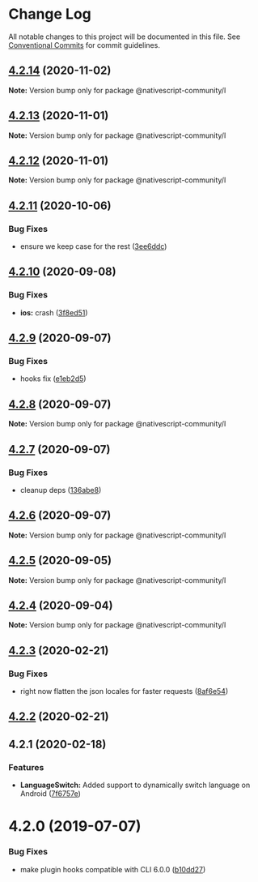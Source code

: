 # Change Log

All notable changes to this project will be documented in this file.
See [Conventional Commits](https://conventionalcommits.org) for commit guidelines.

## [4.2.14](https://github.com/@nativescript-community/l/compare/v4.2.13...v4.2.14) (2020-11-02)

**Note:** Version bump only for package @nativescript-community/l





## [4.2.13](https://github.com/@nativescript-community/l/compare/v4.2.12...v4.2.13) (2020-11-01)

**Note:** Version bump only for package @nativescript-community/l





## [4.2.12](https://github.com/@nativescript-community/l/compare/v4.2.11...v4.2.12) (2020-11-01)

**Note:** Version bump only for package @nativescript-community/l





## [4.2.11](https://github.com/@nativescript-community/l/compare/v4.2.10...v4.2.11) (2020-10-06)


### Bug Fixes

* ensure we keep case for the rest ([3ee6ddc](https://github.com/@nativescript-community/l/commit/3ee6ddcb64085d2a253d86deaf5778335792bf99))





## [4.2.10](https://github.com/@nativescript-community/l/compare/v4.2.9...v4.2.10) (2020-09-08)


### Bug Fixes

* **ios:** crash ([3f8ed51](https://github.com/@nativescript-community/l/commit/3f8ed5193affb9e5b15f7783448615b1f8b8ab90))





## [4.2.9](https://github.com/@nativescript-community/l/compare/v4.2.8...v4.2.9) (2020-09-07)


### Bug Fixes

* hooks fix ([e1eb2d5](https://github.com/@nativescript-community/l/commit/e1eb2d50d9cfb5e130960371f99fb9d65f0c2724))





## [4.2.8](https://github.com/@nativescript-community/l/compare/v4.2.7...v4.2.8) (2020-09-07)

**Note:** Version bump only for package @nativescript-community/l





## [4.2.7](https://github.com/@nativescript-community/l/compare/v4.2.6...v4.2.7) (2020-09-07)


### Bug Fixes

* cleanup deps ([136abe8](https://github.com/@nativescript-community/l/commit/136abe8ba067a0a68987e1baa40bb2e7238d962c))





## [4.2.6](https://github.com/@nativescript-community/l/compare/v4.2.5...v4.2.6) (2020-09-07)

**Note:** Version bump only for package @nativescript-community/l





## [4.2.5](https://github.com/@nativescript-community/l/compare/v4.2.4...v4.2.5) (2020-09-05)

**Note:** Version bump only for package @nativescript-community/l





## [4.2.4](https://github.com/@nativescript-community/l/compare/v4.2.3...v4.2.4) (2020-09-04)

**Note:** Version bump only for package @nativescript-community/l





## [4.2.3](https://github.com/@nativescript-community/l/compare/v4.2.2...v4.2.3) (2020-02-21)


### Bug Fixes

* right now flatten the json locales for faster requests ([8af6e54](https://github.com/@nativescript-community/l/commit/8af6e542ffcda3533db373162cf33adda667c4d4))





## [4.2.2](https://github.com/@nativescript-community/l/compare/v4.1.1...v4.2.2) (2020-02-21)



## 4.2.1 (2020-02-18)


### Features

* **LanguageSwitch:** Added support to dynamically switch language on Android ([7f6757e](https://github.com/@nativescript-community/l/commit/7f6757eebfd056557d36212e7d5b46ac72b67e61))



# 4.2.0 (2019-07-07)


### Bug Fixes

* make plugin hooks compatible with CLI 6.0.0 ([b10dd27](https://github.com/@nativescript-community/l/commit/b10dd271be0d1b4bb0114870bedc8849e80f9746))
